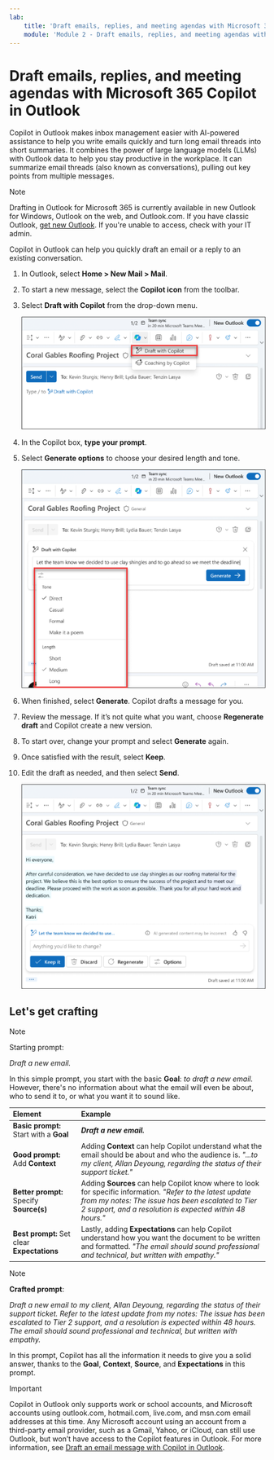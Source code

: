 ```yaml
---
lab:
    title: 'Draft emails, replies, and meeting agendas with Microsoft 365 Copilot in Outlook'
    module: 'Module 2 - Draft emails, replies, and meeting agendas with Microsoft 365 Copilot in Outlook'
---
```


# Draft emails, replies, and meeting agendas with Microsoft 365 Copilot in Outlook

Copilot in Outlook makes inbox management easier with AI-powered assistance to help you write emails quickly and turn long email threads into short summaries. It combines the power of large language models (LLMs) with Outlook data to help you stay productive in the workplace. It can summarize email threads (also known as conversations), pulling out key points from multiple messages.

> [!NOTE]
> Drafting in Outlook for Microsoft 365 is currently available in new Outlook for Windows, Outlook on the web, and Outlook.com. If you have classic Outlook, [get new Outlook](https://support.microsoft.com/office/start-using-new-outlook-for-windows-4395454d-cb2f-4c16-bb24-fa4bb36650ae). If you're unable to access, check with your IT admin.

Copilot in Outlook can help you quickly draft an email or a reply to an existing conversation.

1. In Outlook, select **Home > New Mail > Mail**.

1. To start a new message, select the **Copilot icon** from the toolbar.

1. Select **Draft with Copilot** from the drop-down menu.

    ![Screenshot of the Copilot icon in the Outlook toolbar.](../media/create_copilot-toolbar-outlook.png)

1. In the Copilot box, **type your prompt**.

1. Select **Generate options** to choose your desired length and tone.

    ![Screenshot of the available options to customize your draft in Copilot in Outlook.](../media/create_copilot-generate-options-outlook.png)

1. When finished, select **Generate**. Copilot drafts a message for you.

1. Review the message. If it’s not quite what you want, choose **Regenerate draft** and Copilot create a new version.

1. To start over, change your prompt and select **Generate** again.

1. Once satisfied with the result, select **Keep**.

1. Edit the draft as needed, and then select **Send**.

    ![Screenshot of a draft email generated by Copilot in Outlook.](../media/create_copilot-draft-results-outlook.png)

## Let's get crafting

> [!NOTE]
> Starting prompt:
>
> _Draft a new email._

In this simple prompt, you start with the basic **Goal**: _to draft a new email._ However, there's no information about what the email will even be about, who to send it to, or what you want it to sound like.

| Element | Example |
| :------ | :------- |
| **Basic prompt:** Start with a **Goal** | **_Draft a new email._** |
| **Good prompt:** Add **Context** | Adding **Context** can help Copilot understand what the email should be about and who the audience is. _"...to my client, Allan Deyoung, regarding the status of their support ticket."_ |
| **Better prompt:** Specify **Source(s)** | Adding **Sources** can help Copilot know where to look for specific information. _"Refer to the latest update from my notes: The issue has been escalated to Tier 2 support, and a resolution is expected within 48 hours."_ |
| **Best prompt:** Set clear **Expectations** | Lastly, adding **Expectations** can help Copilot understand how you want the document to be written and formatted. _"The email should sound professional and technical, but written with empathy."_ |

> [!NOTE]
> **Crafted prompt**:
>
> _Draft a new email to my client, Allan Deyoung, regarding the status of their support ticket. Refer to the latest update from my notes: The issue has been escalated to Tier 2 support, and a resolution is expected within 48 hours. The email should sound professional and technical, but written with empathy._

In this prompt, Copilot has all the information it needs to give you a solid answer, thanks to the **Goal**, **Context**, **Source**, and **Expectations** in this prompt.

> [!IMPORTANT]
> Copilot in Outlook only supports work or school accounts, and Microsoft accounts using outlook.com, hotmail.com, live.com, and msn.com email addresses at this time. Any Microsoft account using an account from a third-party email provider, such as a Gmail, Yahoo, or iCloud, can still use Outlook, but won’t have access to the Copilot features in Outlook. For more information, see [Draft an email message with Copilot in Outlook](https://support.microsoft.com/office/draft-an-email-message-with-copilot-in-outlook-3eb1d053-89b8-491c-8a6e-746015238d9b).
